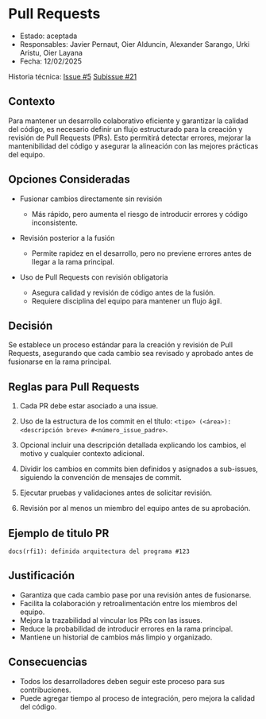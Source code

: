 # Pull Requests

* Estado: aceptada
* Responsables: Javier Pernaut, Oier Alduncin, Alexander Sarango, Urki Aristu, Oier Layana
* Fecha: 12/02/2025

Historia técnica: [Issue #5](https://github.com/oielay/GTIO_Votacion/issues/5) [Subissue #21](https://github.com/oielay/GTIO_Votacion/issues/21)

## Contexto
Para mantener un desarrollo colaborativo eficiente y garantizar la calidad del código, es necesario definir un flujo estructurado para la creación y revisión de Pull Requests (PRs). Esto permitirá detectar errores, mejorar la mantenibilidad del código y asegurar la alineación con las mejores prácticas del equipo.

## Opciones Consideradas
- Fusionar cambios directamente sin revisión
    - Más rápido, pero aumenta el riesgo de introducir errores y código inconsistente.

- Revisión posterior a la fusión
    - Permite rapidez en el desarrollo, pero no previene errores antes de llegar a la rama principal.

- Uso de Pull Requests con revisión obligatoria
    - Asegura calidad y revisión de código antes de la fusión.
    - Requiere disciplina del equipo para mantener un flujo ágil.

## Decisión
Se establece un proceso estándar para la creación y revisión de Pull Requests, asegurando que cada cambio sea revisado y aprobado antes de fusionarse en la rama principal.

## Reglas para Pull Requests
1. Cada PR debe estar asociado a una issue.

2. Uso de la estructura de los commit en el título: `<tipo> (<área>): <descripción breve> #<número_issue_padre>`.

3. Opcional incluir una descripción detallada explicando los cambios, el motivo y cualquier contexto adicional.

4. Dividir los cambios en commits bien definidos y asignados a sub-issues, siguiendo la convención de mensajes de commit.

5. Ejecutar pruebas y validaciones antes de solicitar revisión.

6. Revisión por al menos un miembro del equipo antes de su aprobación.

## Ejemplo de titulo PR

`docs(rfi1): definida arquitectura del programa #123`

## Justificación
- Garantiza que cada cambio pase por una revisión antes de fusionarse.
- Facilita la colaboración y retroalimentación entre los miembros del equipo.
- Mejora la trazabilidad al vincular los PRs con las issues.
- Reduce la probabilidad de introducir errores en la rama principal.
- Mantiene un historial de cambios más limpio y organizado.

## Consecuencias

- Todos los desarrolladores deben seguir este proceso para sus contribuciones.
- Puede agregar tiempo al proceso de integración, pero mejora la calidad del código.
